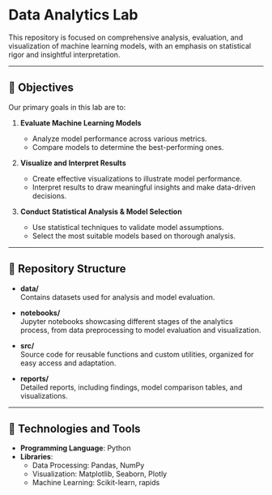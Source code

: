 # Data Analytics Lab

This repository is focused on comprehensive analysis, evaluation, and visualization of machine learning models, with an emphasis on statistical rigor and insightful interpretation.

---

## 📝 Objectives

Our primary goals in this lab are to:

1. **Evaluate Machine Learning Models**  
   - Analyze model performance across various metrics.
   - Compare models to determine the best-performing ones.
   
2. **Visualize and Interpret Results**  
   - Create effective visualizations to illustrate model performance.
   - Interpret results to draw meaningful insights and make data-driven decisions.

3. **Conduct Statistical Analysis & Model Selection**  
   - Use statistical techniques to validate model assumptions.
   - Select the most suitable models based on thorough analysis.

---

## 📁 Repository Structure

- **data/**  
  Contains datasets used for analysis and model evaluation.
  
- **notebooks/**  
  Jupyter notebooks showcasing different stages of the analytics process, from data preprocessing to model evaluation and visualization.

- **src/**  
  Source code for reusable functions and custom utilities, organized for easy access and adaptation.

- **reports/**  
  Detailed reports, including findings, model comparison tables, and visualizations.

---

## 🔧 Technologies and Tools

- **Programming Language**: Python
- **Libraries**: 
  - Data Processing: Pandas, NumPy
  - Visualization: Matplotlib, Seaborn, Plotly
  - Machine Learning: Scikit-learn, rapids
